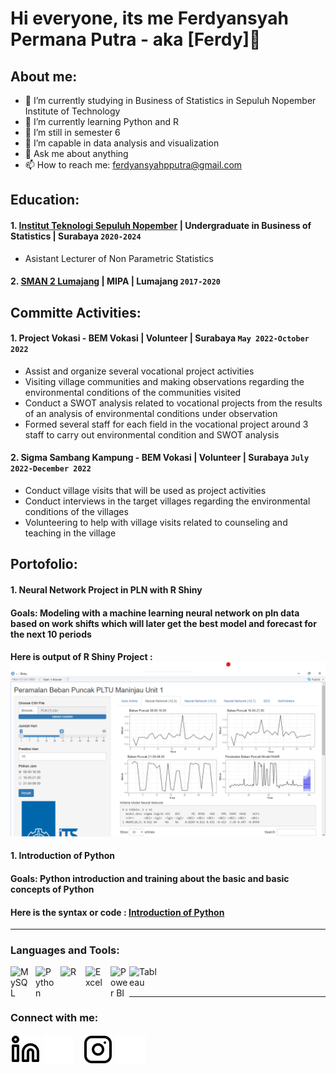 # Hi everyone, its me Ferdyansyah Permana Putra - aka [Ferdy]👋
## About me:
- 🔭 I’m currently studying in Business of Statistics in Sepuluh Nopember Institute of Technology
- 🌱 I’m currently learning Python and R
- 🤔 I’m still in semester 6
- 🌱 I’m capable in data analysis and visualization 
- 💬 Ask me about anything
- 📫 How to reach me: ferdyansyahpputra@gmail.com

## Education:

#### 1. [Institut Teknologi Sepuluh Nopember](https://www.its.ac.id) | Undergraduate in Business of Statistics | Surabaya `2020-2024`
   - Asistant Lecturer of Non Parametric Statistics
 #### 2. [SMAN 2 Lumajang](https://www.sman2-lmj.sch.id) | MIPA | Lumajang `2017-2020`

## Committe Activities:
#### 1. Project Vokasi - BEM Vokasi | Volunteer | Surabaya `May 2022-October 2022`
  - Assist and organize several vocational project activities
  - Visiting village communities and making observations regarding the environmental conditions of the communities visited
  - Conduct a SWOT analysis related to vocational projects from the results of an analysis of environmental conditions under observation
  - Formed several staff for each field in the vocational project around 3 staff to carry out environmental condition and SWOT analysis
#### 2. Sigma Sambang Kampung - BEM Vokasi | Volunteer | Surabaya `July 2022-December 2022`
  - Conduct village visits that will be used as project activities
  - Conduct interviews in the target villages regarding the environmental conditions of the villages
  - Volunteering to help with village visits related to counseling and teaching in the village

## Portofolio:
#### 1. Neural Network Project in PLN with R Shiny
#### Goals: Modeling with a machine learning neural network on pln data based on work shifts which will later get the best model and forecast for the next 10 periods
#### Here is output of R Shiny Project : <center><img src="R Shiny PLN.png" /></center>
#### 1. Introduction of Python 
#### Goals: Python introduction and training about the basic and basic concepts of Python
#### Here is the syntax or code : [Introduction of Python](tugasgithub.md)
---

### Languages and Tools:

[<img align="left" alt="MySQL" width="30px" src="https://cdn.jsdelivr.net/gh/devicons/devicon/icons/mysql/mysql-original.svg" style="padding-right:10px;" />][webdev]
[<img align="left" alt="Python" width="30px" src="https://upload.wikimedia.org/wikipedia/commons/thumb/c/c3/Python-logo-notext.svg/110px-Python-logo-notext.svg.png?20100317150552" style="padding-right:10px;" />][webdev]
[<img align="left" alt="R" width="30px" src="https://upload.wikimedia.org/wikipedia/commons/d/d0/RStudio_logo_flat.svg" style="padding-right:10px;" />][webdev]
[<img align="left" alt="Excel" width="30px" src="https://is2-ssl.mzstatic.com/image/thumb/Purple126/v4/a8/fd/5a/a8fd5a84-c6f1-355f-3b9f-6e86598efaa3/XCEL.png/1200x630bb.png" style="padding-right:10px;" />][webdev]
[<img align="left" alt="Power BI" width="30px" src="https://powerbi.microsoft.com/pictures/application-logos/svg/powerbi.svg" style="padding-right:0px;" />][webdev]
[<img align="left" alt="Tableau" width="50px" src="https://logos-world.net/wp-content/uploads/2021/10/Tableau-Symbol.png" style="padding-right:10px;" />][webdev]

<br />
<br />

---
### Connect with me:

[![website](./img/linkedin-light.svg)](https://www.linkedin.com/in/ferdyansyahpermanaputra#gh-light-mode-only)
[![website](./img/linkedin-dark.svg)](https://www.linkedin.com/in/ferdyansyahpermanaputra#gh-dark-mode-only)
&nbsp;&nbsp;
[![website](./img/instagram-light.svg)](https://instagram.com/fer.dyputr_#gh-light-mode-only)
[![website](./img/instagram-dark.svg)](https://instagram.com/fer.dyputr_#gh-dark-mode-only)

[webdev]: https://github.com/FerdyPut/ferdyansyahpputra.github.io
